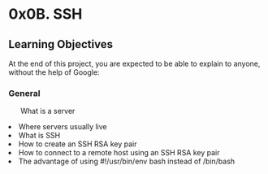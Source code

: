 <h1>0x0B. SSH</h1>

<h2>Learning Objectives</h2>
<p>At the end of this project, you are expected to be able to explain to anyone, without the help of Google:

<h3>General</h3>
<ul>What is a server</ul>
<li>Where servers usually live
<li>What is SSH
<li>How to create an SSH RSA key pair
<li>How to connect to a remote host using an SSH RSA key pair
<li>The advantage of using #!/usr/bin/env bash instead of /bin/bash
